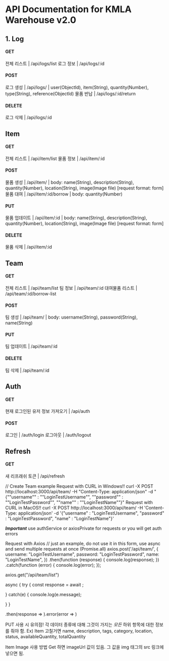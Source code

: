 # API Documentation for KMLA Warehouse v2.0
## 1. Log
#### GET
전체 리스트 | /api/logs/list
로그 정보 | /api/logs/:id
#### POST
로그 생성 | /api/logs/ | user(ObjectId), item(String), quantity(Number), type(String), reference(ObjectId)
물품 반납 | /api/logs/:id/return

#### DELETE
로그 삭제 | /api/logs/:id

## Item
#### GET
전체 리스트 | /api/item/list
물품 정보 | /api/item/:id
#### POST
물품 생성 | /api/item/ | body: name(String), description(String), quantity(Number), location(String), image(Image file) [request format: form]
물품 대여 | /api/item/:id/borrow | body: quantity(Number)
#### PUT 
물품 업데이트 | /api/item/:id | body: name(String), description(String), quantity(Number), location(String), image(Image file) [request format: form]
#### DELETE 
물품 삭제 | /api/item/:id

## Team
#### GET
전체 리스트 | /api/team/list
팀 정보 | /api/team/:id
대여물품 리스트 | /api/team/:id/borrow-list
#### POST
팀 생성 | /api/team/ | body: username(String), password(String), name(String)
#### PUT
팀 업데이트 | /api/team/:id
#### DELETE
팀 삭제 | /api/team/:id

## Auth
#### GET 
현재 로그인된 유저 정보 가져오기 | /api/auth
#### POST
로그인 | /auth/login
로그아웃 | /auth/logout

## Refresh
#### GET
새 리프래쉬 토큰 | /api/refresh


// Create Team example
Request with CURL in Windows!!
curl -X POST http://localhost:3000/api/team/ -H "Content-Type: application/json" -d "{""username"" : ""LoginTestUsername"", ""password"" : ""LoginTestPassword"", ""name"" : ""LoginTestName""}"
Request with CURL in MacOS!!
curl -X POST http://localhost:3000/api/team/ -H 'Content-Type: application/json' -d '{"username" : "LoginTestUsername", "password" : "LoginTestPassword", "name" : "LoginTestName"}'




*****Important*****
use authService or axiosPrivate for requests or you will get auth errors



Request with Axios // just an example, do not use it in this form, use async and send multiple requests at once (Promise.all)
axios.post('/api/team/', {
    username: "LoginTestUsername",
    password: "LoginTestPassword",
    name: "LoginTestName",
  })
  .then(function (response) {
    console.log(response);
  })
  .catch(function (error) {
    console.log(error);
  });


axios.get("/api/team/list")


async {
  try {
    const response = await <Promise>;

  } catch(e) {
    console.log(e.message);
    
  }
}

<Promise>.then(response => ).error(error => )

PUT 사용 시 유의점!
각 데이터 종류에 대해 그것이 가지는 *모든* 하위 항목에 대한 정보를 줘야 함. Ex) Item 고칠거면 name, description, tags, category, location, status, availableQuantity, totalQuantity

Item Image 사용 방법
Get 하면 imageUrl 값이 있음. 그 값을 img 태그의 src 링크에 넣으면 됨.
